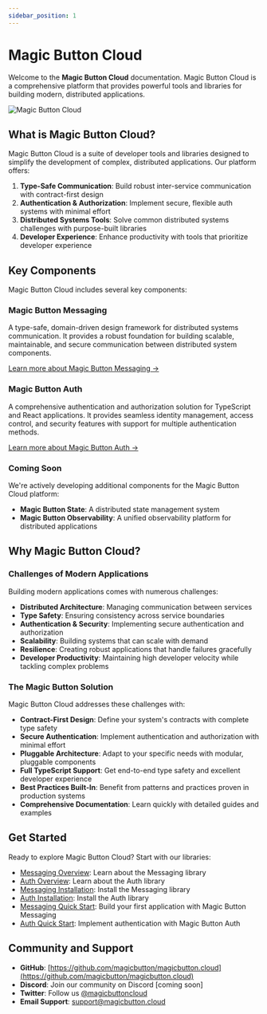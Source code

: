 ```yaml
---
sidebar_position: 1
---
```


# Magic Button Cloud

Welcome to the **Magic Button Cloud** documentation. Magic Button Cloud is a comprehensive platform that provides powerful tools and libraries for building modern, distributed applications.

![Magic Button Cloud](https://via.placeholder.com/800x400?text=Magic+Button+Cloud)

## What is Magic Button Cloud?

Magic Button Cloud is a suite of developer tools and libraries designed to simplify the development of complex, distributed applications. Our platform offers:

1. **Type-Safe Communication**: Build robust inter-service communication with contract-first design
2. **Authentication & Authorization**: Implement secure, flexible auth systems with minimal effort
3. **Distributed Systems Tools**: Solve common distributed systems challenges with purpose-built libraries
4. **Developer Experience**: Enhance productivity with tools that prioritize developer experience

## Key Components

Magic Button Cloud includes several key components:

### Magic Button Messaging

A type-safe, domain-driven design framework for distributed systems communication. It provides a robust foundation for building scalable, maintainable, and secure communication between distributed system components.

[Learn more about Magic Button Messaging →](messaging/overview)

### Magic Button Auth

A comprehensive authentication and authorization solution for TypeScript and React applications. It provides seamless identity management, access control, and security features with support for multiple authentication methods.

[Learn more about Magic Button Auth →](auth/overview)

### Coming Soon

We're actively developing additional components for the Magic Button Cloud platform:

- **Magic Button State**: A distributed state management system
- **Magic Button Observability**: A unified observability platform for distributed applications

## Why Magic Button Cloud?

### Challenges of Modern Applications

Building modern applications comes with numerous challenges:

- **Distributed Architecture**: Managing communication between services
- **Type Safety**: Ensuring consistency across service boundaries
- **Authentication & Security**: Implementing secure authentication and authorization
- **Scalability**: Building systems that can scale with demand
- **Resilience**: Creating robust applications that handle failures gracefully
- **Developer Productivity**: Maintaining high developer velocity while tackling complex problems

### The Magic Button Solution

Magic Button Cloud addresses these challenges with:

- **Contract-First Design**: Define your system's contracts with complete type safety
- **Secure Authentication**: Implement authentication and authorization with minimal effort
- **Pluggable Architecture**: Adapt to your specific needs with modular, pluggable components
- **Full TypeScript Support**: Get end-to-end type safety and excellent developer experience
- **Best Practices Built-In**: Benefit from patterns and practices proven in production systems
- **Comprehensive Documentation**: Learn quickly with detailed guides and examples

## Get Started

Ready to explore Magic Button Cloud? Start with our libraries:

- [Messaging Overview](messaging/overview): Learn about the Messaging library
- [Auth Overview](auth/overview): Learn about the Auth library
- [Messaging Installation](messaging/installation): Install the Messaging library
- [Auth Installation](auth/installation): Install the Auth library
- [Messaging Quick Start](messaging/quick-start): Build your first application with Magic Button Messaging
- [Auth Quick Start](auth/quick-start): Implement authentication with Magic Button Auth

## Community and Support

- **GitHub**: [https://github.com/magicbutton/magicbutton.cloud](https://github.com/magicbutton/magicbutton.cloud)
- **Discord**: Join our community on Discord [coming soon]
- **Twitter**: Follow us [@magicbuttoncloud](https://twitter.com/magicbuttoncloud)
- **Email Support**: support@magicbutton.cloud